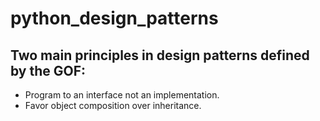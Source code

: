 # python_design_patterns

## Two main principles in design patterns defined by the GOF:

* Program to an interface not an implementation.
* Favor object composition over inheritance.
